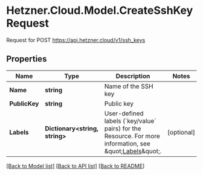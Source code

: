 # Hetzner.Cloud.Model.CreateSshKeyRequest
Request for POST https://api.hetzner.cloud/v1/ssh_keys

## Properties

Name | Type | Description | Notes
------------ | ------------- | ------------- | -------------
**Name** | **string** | Name of the SSH key | 
**PublicKey** | **string** | Public key | 
**Labels** | **Dictionary&lt;string, string&gt;** | User-defined labels (&#x60;key/value&#x60; pairs) for the Resource. For more information, see \&quot;[Labels](#labels)\&quot;.  | [optional] 

[[Back to Model list]](../../README.md#documentation-for-models) [[Back to API list]](../../README.md#documentation-for-api-endpoints) [[Back to README]](../../README.md)


